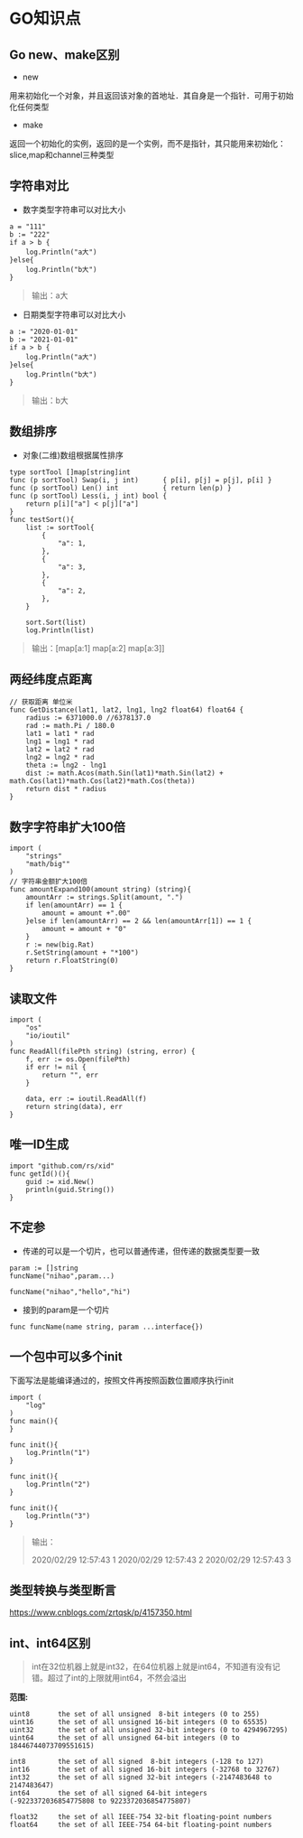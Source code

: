 # GO知识点

## Go new、make区别

* new

用来初始化一个对象，并且返回该对象的首地址．其自身是一个指针．可用于初始化任何类型

* make

返回一个初始化的实例，返回的是一个实例，而不是指针，其只能用来初始化：slice,map和channel三种类型

## 字符串对比

* 数字类型字符串可以对比大小

````
a = "111"
b := "222"
if a > b {
	log.Println("a大")
}else{
	log.Println("b大")
}
````

>  输出：a大

* 日期类型字符串可以对比大小

````
a := "2020-01-01"
b := "2021-01-01"
if a > b {
	log.Println("a大")
}else{
	log.Println("b大")
}
````
>输出：b大

##  数组排序

* 对象(二维)数组根据属性排序

````
type sortTool []map[string]int
func (p sortTool) Swap(i, j int)      { p[i], p[j] = p[j], p[i] }
func (p sortTool) Len() int           { return len(p) }
func (p sortTool) Less(i, j int) bool {
	return p[i]["a"] < p[j]["a"]
}
func testSort(){
	list := sortTool{
		{
			"a": 1,
		},
		{
			"a": 3,
		},
		{
			"a": 2,
		},
	}

	sort.Sort(list)
	log.Println(list)
````

> 输出：[map[a:1] map[a:2] map[a:3]]

## 两经纬度点距离

````
// 获取距离 单位米
func GetDistance(lat1, lat2, lng1, lng2 float64) float64 {
	radius := 6371000.0 //6378137.0
	rad := math.Pi / 180.0
	lat1 = lat1 * rad
	lng1 = lng1 * rad
	lat2 = lat2 * rad
	lng2 = lng2 * rad
	theta := lng2 - lng1
	dist := math.Acos(math.Sin(lat1)*math.Sin(lat2) + math.Cos(lat1)*math.Cos(lat2)*math.Cos(theta))
	return dist * radius
}
````

## 数字字符串扩大100倍

````
import (
	"strings"
	"math/big""
)
// 字符串金额扩大100倍
func amountExpand100(amount string) (string){
	amountArr := strings.Split(amount, ".")
	if len(amountArr) == 1 {
		amount = amount +".00"
	}else if len(amountArr) == 2 && len(amountArr[1]) == 1 {
		amount = amount + "0"
	}
	r := new(big.Rat)
	r.SetString(amount + "*100")
	return r.FloatString(0)
}
````

## 读取文件

````
import (
	"os"
	"io/ioutil"
)
func ReadAll(filePth string) (string, error) {
	f, err := os.Open(filePth)
	if err != nil {
		return "", err
	}

	data, err := ioutil.ReadAll(f)
	return string(data), err
}
````

## 唯一ID生成

````
import "github.com/rs/xid"
func getId()(){
	guid := xid.New()
	println(guid.String())
}
````

## 不定参

 * 传递的可以是一个切片，也可以普通传递，但传递的数据类型要一致

```
param := []string
funcName("nihao",param...)

funcName("nihao","hello","hi")
```

* 接到的param是一个切片

```
func funcName(name string, param ...interface{})
```

## 一个包中可以多个init

下面写法是能编译通过的，按照文件再按照函数位置顺序执行init

````
import (
	"log"
)
func main(){
}

func init(){
	log.Println("1")
}

func init(){
	log.Println("2")
}

func init(){
	log.Println("3")
}
````

> 输出：
>
> 2020/02/29 12:57:43 1
> 2020/02/29 12:57:43 2
> 2020/02/29 12:57:43 3

## 类型转换与类型断言

https://www.cnblogs.com/zrtqsk/p/4157350.html



##  int、int64区别

> int在32位机器上就是int32，在64位机器上就是int64，不知道有没有记错。超过了int的上限就用int64，不然会溢出

__范围:__

```
uint8       the set of all unsigned  8-bit integers (0 to 255)
uint16      the set of all unsigned 16-bit integers (0 to 65535)
uint32      the set of all unsigned 32-bit integers (0 to 4294967295)
uint64      the set of all unsigned 64-bit integers (0 to 18446744073709551615)

int8        the set of all signed  8-bit integers (-128 to 127)
int16       the set of all signed 16-bit integers (-32768 to 32767)
int32       the set of all signed 32-bit integers (-2147483648 to 2147483647)
int64       the set of all signed 64-bit integers (-9223372036854775808 to 9223372036854775807)

float32     the set of all IEEE-754 32-bit floating-point numbers
float64     the set of all IEEE-754 64-bit floating-point numbers
```

